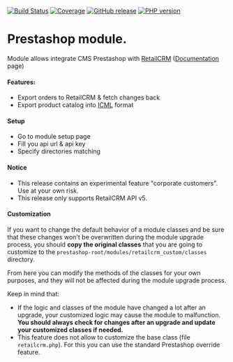 [![Build Status](https://github.com/retailcrm/prestashop-module/workflows/presta/badge.svg)](https://github.com/retailcrm/prestashop-module/actions)
[![Coverage](https://img.shields.io/codecov/c/gh/retailcrm/prestashop-module/master.svg?logo=github)](https://codecov.io/gh/retailcrm/prestashop-module)
[![GitHub release](https://img.shields.io/github/release/retailcrm/prestashop-module.svg?logo=codecov)](https://github.com/retailcrm/prestashop-module/releases)
[![PHP version](https://img.shields.io/badge/PHP->=5.4-blue.svg?logo=php)](https://php.net/)

Prestashop module.
=================

Module allows integrate CMS Prestashop with [RetailCRM](https://www.retailcrm.pro) ([Documentation](https://docs.retailcrm.ru/Users/Integration/SiteModules/PrestaShop) page)

#### Features:

* Export orders to RetailCRM & fetch changes back
* Export product catalog into [ICML](https://help.retailcrm.pro/Developers/ICML) format

#### Setup

* Go to module setup page
* Fill you api url & api key
* Specify directories matching

#### Notice

* This release contains an experimental feature "corporate customers". Use at your own risk.
* This release only supports RetailCRM API v5.

#### Customization

If you want to change the default behavior of a module classes and be sure that these changes won't be overwritten during the module upgrade process, you should **copy the original classes** that you are going to customize to the `prestashop-root/modules/retailcrm_custom/classes` directory. 

From here you can modify the methods of the classes for your own purposes, and they will not be affected during the module upgrade process.

Keep in mind that:

* If the logic and classes of the module have changed a lot after an upgrade, your customized logic may cause the module to malfunction. **You should always check for changes after an upgrade and update your customized classes if needed.**
* This feature does not allow to customize the base class (file `retailcrm.php`). For this you can use the standard Prestashop override feature.
